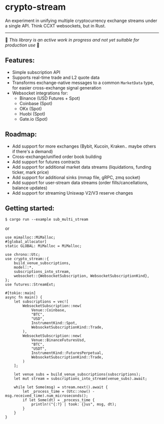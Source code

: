# crypto-stream
An experiment in unifying multiple cryptocurrency exchange streams under a single API. Think CCXT websockets, but in Rust.

---

:construction: *This library is an active work in progress and not yet suitable for production use* :construction:

## Features:
* Simple subscription API
* Supports real-time trade and L2 quote data
* Transforms exchange-native messages to a common `MarketData` type, for easier cross-exchange signal generation
* Websocket integrations for:
    * Binance (USD Futures + Spot)
    * Coinbase (Spot)
    * OKx (Spot)
    * Huobi (Spot)
    * Gate.io (Spot)

## Roadmap:
* Add support for more exchanges (Bybit, Kucoin, Kraken.. maybe others if there's a demand)
* Cross-exchange/unified order book building
* Add support for futures contracts
* Add support for additional market data streams (liquidations, funding ticker, mark price)
* Add support for additional sinks (mmap file, gRPC, zmq socket)
* Add support for user-stream data streams (order fills/cancellations, balance updates)
* Add support for streaming Uniswap V2/V3 reserve changes


## Getting started:
`$ cargo run --example sub_multi_stream`

or 

```rust, no_run
use mimalloc::MiMalloc;
#[global_allocator]
static GLOBAL: MiMalloc = MiMalloc;

use chrono::Utc;
use crypto_stream::{
    build_venue_subscriptions,
    model::*,
    subscriptions_into_stream,
    websocket::{WebsocketSubscription, WebsocketSubscriptionKind},
};
use futures::StreamExt;

#[tokio::main]
async fn main() {
    let subscriptions = vec![
        WebsocketSubscription::new(
            Venue::Coinbase,
            "BTC",
            "USD",
            InstrumentKind::Spot,
            WebsocketSubscriptionKind::Trade,
        ),
        WebsocketSubscription::new(
            Venue::BinanceFuturesUsd,
            "BTC",
            "USDT",
            InstrumentKind::FuturesPerpetual,
            WebsocketSubscriptionKind::Trade,
        )
    ];

    let venue_subs = build_venue_subscriptions(subscriptions);
    let mut stream = subscriptions_into_stream(venue_subs).await;

    while let Some(msg) = stream.next().await {
        let _process_time = (Utc::now() - msg.received_time).num_microseconds();
        if let Some(dt) = _process_time {
            println!("{:?} | took: {}us", msg, dt);
        }
    }
}
```